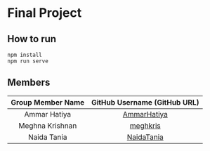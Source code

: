 # Final Project

## How to run
```
npm install
npm run serve
```

## Members
| Group Member Name | GitHub Username (GitHub URL)|
| :------------------------:|:--------------------------------------:|
| Ammar Hatiya | [AmmarHatiya](https://github.com/AmmarHatiya) |
| Meghna Krishnan | [meghkris](https://github.com/meghkris) |
| Naida Tania | [NaidaTania](https://github.com/NaidaTania) |

